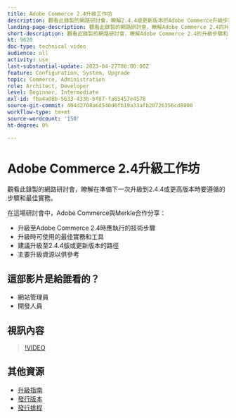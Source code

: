 ```yaml
---
title: Adobe Commerce 2.4升級工作坊
description: 觀看此錄製的網路研討會，瞭解2.4.4或更新版本的Adobe Commerce升級步驟和最佳實務。
landing-page-description: 觀看此錄製的網路研討會，瞭解Adobe Commerce 2.4的升級步驟和最佳實務。
short-description: 觀看此錄製的網路研討會，瞭解Adobe Commerce 2.4的升級步驟和最佳實務。
kt: 9620
doc-type: technical video
audience: all
activity: use
last-substantial-update: 2023-04-27T00:00:00Z
feature: Configuration, System, Upgrade
topic: Commerce, Administration
role: Architect, Developer
level: Beginner, Intermediate
exl-id: fba4a08b-5633-433b-bf87-fa85457e4578
source-git-commit: 404d2708a6d540d6fb19a33afb20726356cd8000
workflow-type: tm+mt
source-wordcount: '150'
ht-degree: 0%

---
```


# Adobe Commerce 2.4升級工作坊

觀看此錄製的網路研討會，瞭解在準備下一次升級到2.4.4或更高版本時要遵循的步驟和最佳實務。

在這場研討會中，Adobe Commerce與Merkle合作分享：

- 升級至Adobe Commerce 2.4時應執行的技術步驟
- 升級時可使用的最佳實務和工具
- 建議升級至2.4.4版或更新版本的路徑
- 主要升級資源以供參考

## 這部影片是給誰看的？

- 網站管理員
- 開發人員

## 視訊內容

>[!VIDEO](https://video.tv.adobe.com/v/340038?quality=12&learn=on)

## 其他資源

- [升級指南](https://experienceleague.adobe.com/docs/commerce-operations/upgrade-guide/overview.html)
- [發行版本](https://experienceleague.adobe.com/docs/commerce-operations/release/versions.html)
- [發行排程](https://experienceleague.adobe.com/docs/commerce-operations/release/planning/schedule.html)
